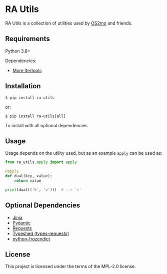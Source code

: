 <!--
SPDX-FileCopyrightText: 2021 Magenta ApS <https://magenta.dk>
SPDX-License-Identifier: MPL-2.0
-->

# RA Utils

RA Utils is a collection of utilities used by [OS2mo](https://github.com/OS2mo/os2mo) and friends.

## Requirements

Python 3.8+

Dependencies:

* <a href="https://more-itertools.readthedocs.io/" class="external-link" target="_blank">More Itertools</a>

## Installation

```console
$ pip install ra-utils
```
or:
```console
$ pip install ra-utils[all]
```
To install with all optional dependencies

## Usage
Usage depends on the utility used, but as an example `apply` can be used as:

```Python
from ra_utils.apply import apply

@apply
def dual(key, value):
    return value

print(dual(('k', 'v')))  # --> 'v'
```

## Optional Dependencies

* <a href="https://jinja.palletsprojects.com/" class="external-link" target="_blank">Jinja</a>
* <a href="https://pydantic-docs.helpmanual.io/" class="external-link" target="_blank">Pydantic</a>
* <a href="https://docs.python-requests.org/" class="external-link" target="_blank">Requests</a>
* <a href="https://github.com/python/typeshed" class="external-link" target="_blank">Typeshed (types-requests)</a>
* <a href="https://github.com/Marco-Sulla/python-frozendict" class="external-link" target="_blank">python-frozendict</a>

## License

This project is licensed under the terms of the MPL-2.0 license.
